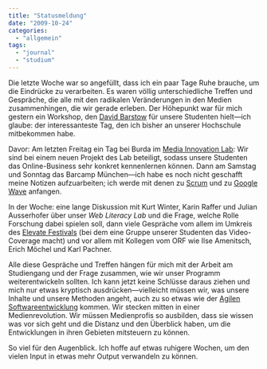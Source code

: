 ```yaml
---
title: "Statusmeldung"
date: "2009-10-24"
categories: 
  - "allgemein"
tags: 
  - "journal"
  - "studium"
---
```


Die letzte Woche war so angefüllt, dass ich ein paar Tage Ruhe brauche, um die Eindrücke zu verarbeiten. Es waren völlig unterschiedliche Treffen und Gespräche, die alle mit den radikalen Veränderungen in den Medien zusammenhingen, die wir gerade erleben. Der Höhepunkt war für mich gestern ein Workshop, den [David Barstow](http://topics.nytimes.com/top/reference/timestopics/people/b/david_barstow/index.html "David Barstow - The New York Times") für unsere Studenten hielt—ich glaube: der interessanteste Tag, den ich bisher an unserer Hochschule mitbekommen habe.

Davor: Am letzten Freitag ein Tag bei Burda im [Media Innovation Lab](http://www.yiim.de/burda-gruendet-media-innovation-lab "Burda gründet Media Innovation Lab"): Wir sind bei einem neuen Projekt des Lab beteiligt, sodass unsere Studenten das Online-Business sehr konkret kennenlernen können. Dann am Samstag und Sonntag das Barcamp München—ich habe es noch nicht geschafft meine Notizen aufzuarbeiten; ich werde mit denen zu [Scrum](http://lostandfound.posterous.com/barcamp-munchen-scrumagile-development "Barcamp München: Scrum/Agile Development - Heinz's posterous") und zu [Google Wave](http://lostandfound.posterous.com/google-wave-early-adopters-session "Google Wave Early Adopters Session - Heinz's posterous") anfangen.

In der Woche: eine lange Diskussion mit Kurt Winter, Karin Raffer und Julian Ausserhofer über unser _Web Literacy Lab_ und die Frage, welche Rolle Forschung dabei spielen soll, dann viele Gespräche vom allem im Umkreis des [Elevate Festivals](http://2009.elevate.at/ "2009") (bei dem eine Gruppe unserer Studenten das Video-Coverage macht) und vor allem mit Kollegen vom ORF wie Ilse Amenitsch, Erich Möchel und Karl Pachner.

Alle diese Gespräche und Treffen hängen für mich mit der Arbeit am Studiengang und der Frage zusammen, wie wir unser Programm weiterentwickeln sollten. Ich kann jetzt keine Schlüsse daraus ziehen und mich nur etwas kryptisch ausdrücken—vielleicht müssen wir, was unsere Inhalte und unsere Methoden angeht, auch zu so etwas wie der [Agilen Softwareentwicklung](http://de.wikipedia.org/wiki/Agile_Softwareentwicklung "Agile Softwareentwicklung – Wikipedia") kommen. Wir stecken mitten in einer Medienrevolution. Wir müssen Medienprofis so ausbilden, dass sie wissen was vor sich geht und die Distanz und den Überblick haben, um die Entwicklungen in ihren Gebieten mitsteuern zu können.

So viel für den Augenblick. Ich hoffe auf etwas ruhigere Wochen, um den vielen Input in etwas mehr Output verwandeln zu können.
